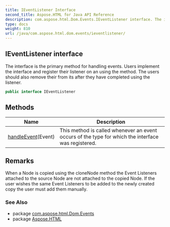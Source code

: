 ```yaml
---
title: IEventListener Interface
second_title: Aspose.HTML for Java API Reference
description: com.aspose.html.Dom.Events.IEventListener interface. The interface is the primary method for handling events. Users implement the interface and register their listener on an using the method. The users should also remove their from its after they have completed using the listener
type: docs
weight: 810
url: /java/com.aspose.html.dom.events/ieventlistener/
---
```

## IEventListener interface

The interface is the primary method for handling events. Users implement the interface and register their listener on an using the method. The users should also remove their from its after they have completed using the listener.

```java
public interface IEventListener
```

## Methods

| Name | Description |
| --- | --- |
| [handleEvent](../../com.aspose.html.dom.events/ieventlistener/handleevent/)(Event) | This method is called whenever an event occurs of the type for which the interface was registered. |

## Remarks

When a Node is copied using the cloneNode method the Event Listeners attached to the source Node are not attached to the copied Node. If the user wishes the same Event Listeners to be added to the newly created copy the user must add them manually.

### See Also

* package [com.aspose.html.Dom.Events](../../com.aspose.html.dom.events/)
* package [Aspose.HTML](../../)
